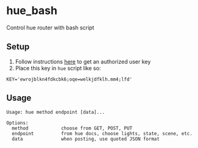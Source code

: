 # hue_bash

Control hue router with bash script

## Setup

1. Follow instructions [here](https://www.developers.meethue.com/documentation/getting-started) to get an authorized user key
1. Place this key in `hue` script like so:

```
KEY='ewrojblkn4fdkcbk6;oqe=welkjdfklh.mm4;lfd'
```

## Usage

```
Usage: hue method endpoint [data]...

Options:
  method            choose from GET, POST, PUT
  endpoint          from hue docs, choose lights, state, scene, etc.
  data              when posting, use quoted JSON format
```
